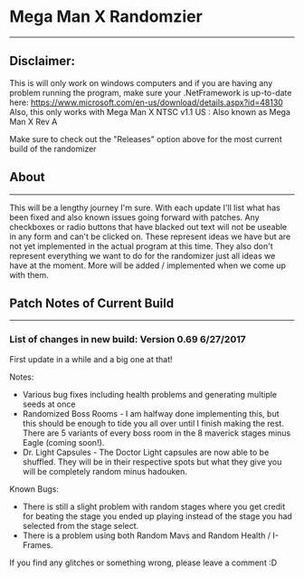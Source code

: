 # Mega Man X Randomzier
---

## Disclaimer: 
This is will only work on windows computers and if you are having any problem running the program, make sure your
.NetFramework is up-to-date here: https://www.microsoft.com/en-us/download/details.aspx?id=48130
Also, this only works with Mega Man X NTSC v1.1 US :  Also known as Mega Man X Rev A

Make sure to check out the "Releases" option above for the most current build of the randomizer

## About
---

This will be a lengthy journey I'm sure.  With each update I'll list what has been fixed and also known issues going forward with patches.  Any checkboxes or radio buttons that have blacked out text will not be useable in any form and can't be clicked on.  These represent ideas we have but are not yet implemented in the actual program at this time.  They also don't represent everything we want to do for the randomizer just all ideas we have at the moment.  More will be added / implemented when we come up with them.

## Patch Notes of Current Build
---



### List of changes in new build: Version 0.69 6/27/2017

First update in a while and a big one at that!


Notes:
* Various bug fixes including health problems and generating multiple seeds at once
* Randomized Boss Rooms - I am halfway done implementing this, but this should be enough to tide you all over until
                          I finish making the rest.  There are 5 variants of every boss room in the 8 maverick stages 
                          minus Eagle (coming soon!).  
* Dr. Light Capsules - The Doctor Light capsules are now able to be shuffled.  They will be in their respective spots but what
                       they give you will be completely random minus hadouken.

Known Bugs:
* There is still a slight problem with random stages where you get credit for beating the stage you ended up playing instead of the stage you had selected from the stage select.
* There is a problem using both Random Mavs and Random Health / I-Frames.  


If you find any glitches or something wrong, please leave a comment :D


